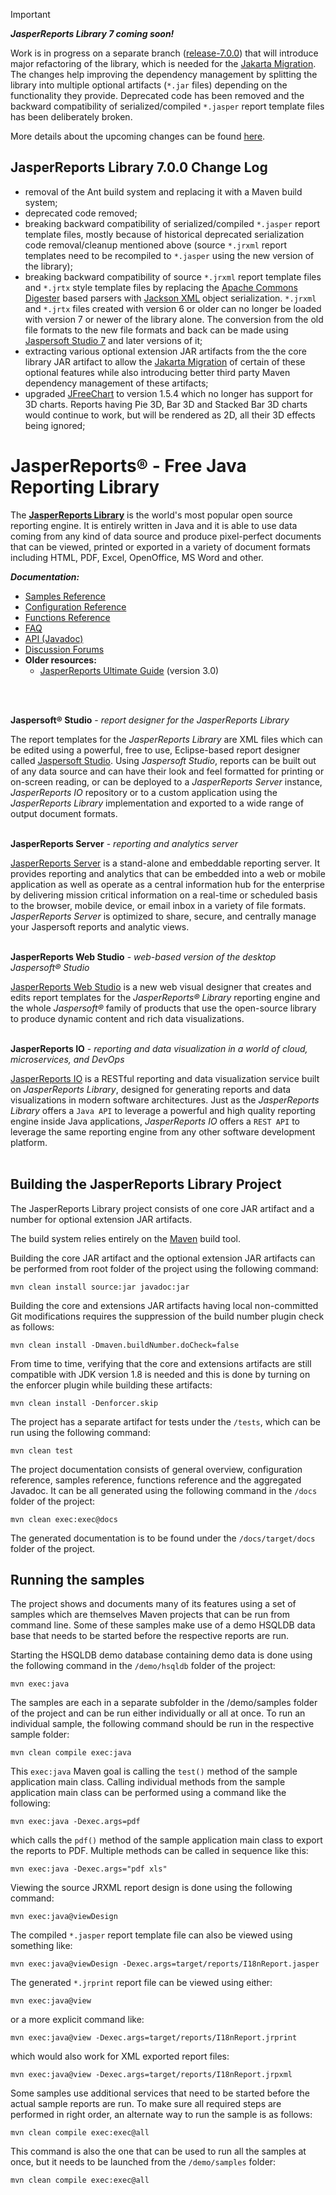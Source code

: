 > [!IMPORTANT]
> _**JasperReports Library 7 coming soon!**_
> 
> Work is in progress on a separate branch ([release-7.0.0](https://github.com/TIBCOSoftware/jasperreports/tree/release-7.0.0)) that will introduce
> major refactoring of the library, which is needed for the [Jakarta Migration](https://blogs.oracle.com/javamagazine/post/transition-from-java-ee-to-jakarta-ee).
> The changes help improving the dependency management by splitting the library into multiple optional artifacts (`*.jar` files) depending on
> the functionality they provide. Deprecated code has been removed and the backward compatibility of serialized/compiled `*.jasper` report template
> files has been deliberately broken.
> 
> More details about the upcoming changes can be found [here](https://github.com/TIBCOSoftware/jasperreports/tree/release-7.0.0?tab=readme-ov-file#jasperreports-library-700-change-log).

## JasperReports Library 7.0.0 Change Log
- removal of the Ant build system and replacing it with a Maven build system;
- deprecated code removed;
- breaking backward compatibility of serialized/compiled `*.jasper` report template files, mostly because of historical 
deprecated serialization code removal/cleanup mentioned above (source `*.jrxml` report templates need to be recompiled to `*.jasper` using the new version of the library);
- breaking backward compatibility of source `*.jrxml` report template files and `*.jrtx` style template files by replacing the [Apache Commons Digester](https://commons.apache.org/proper/commons-digester/) based parsers with [Jackson XML](https://github.com/FasterXML/jackson-dataformat-xml) object serialization. `*.jrxml` and `*.jrtx` files created with version 6 or older can no longer be loaded with version 7 or newer of the library alone. The conversion from the old file formats to the new file formats and back can be made using [Jaspersoft Studio 7](https://www.jaspersoft.com/products/jaspersoft-community) and later versions of it;
- extracting various optional extension JAR artifacts from the the core library JAR artifact to allow the [Jakarta Migration](https://blogs.oracle.com/javamagazine/post/transition-from-java-ee-to-jakarta-ee) of certain of these optional features while also
introducing better third party Maven dependency management of these artifacts;
- upgraded [JFreeChart](https://jfree.org/jfreechart/) to version 1.5.4 which no longer has support for 3D charts. Reports having Pie 3D, Bar 3D and Stacked Bar 3D charts would continue to work, but will be rendered as 2D, all their 3D effects being ignored; 

# JasperReports® - Free Java Reporting Library

The [**JasperReports Library**](https://community.jaspersoft.com/downloads/community-edition/) is the world's most popular open source reporting engine. 
It is entirely written in Java and it is able to use data coming from any kind of data source and 
produce pixel-perfect documents that can be viewed, printed or exported in a variety of document 
formats including HTML, PDF, Excel, OpenOffice, MS Word and other.

_**Documentation:**_

- [Samples Reference](https://jasperreports.sourceforge.net/sample.reference/README.html)
- [Configuration Reference](https://jasperreports.sourceforge.net/config.reference.html)
- [Functions Reference](https://jasperreports.sourceforge.net/function.reference.html)
- [FAQ](http://community.jaspersoft.com/wiki/jasperreports-library-faqs)
- [API (Javadoc)](https://jasperreports.sourceforge.net/api/index.html)
- [Discussion Forums](https://community.jaspersoft.com/project/jasperreports-library/answers)
- **Older resources:**
    - [JasperReports Ultimate Guide](https://jasperreports.sourceforge.net/JasperReports-Ultimate-Guide-3.pdf) (version 3.0)
<br/>
<br/>

**Jaspersoft® Studio** - *report designer for the JasperReports Library*

The report templates for the *JasperReports Library* are XML files which can be edited using a powerful,
free to use, Eclipse-based report designer called [Jaspersoft Studio](https://community.jaspersoft.com/downloads/community-edition/).
Using *Jaspersoft Studio*, reports can be built out of any data source and can have their look and feel 
formatted for printing or on-screen reading, or can be deployed to a *JasperReports Server* instance, 
*JasperReports IO* repository or to a custom application using the *JasperReports Library* implementation
and exported to a wide range of output document formats.
<br/>
<br/>

**JasperReports Server** - *reporting and analytics server*

[JasperReports Server](https://www.jaspersoft.com/products/jaspersoft-commercial) is a stand-alone and embeddable 
reporting server. It provides reporting and analytics that can be embedded into a web or mobile application as well as 
operate as a central information hub for the enterprise by delivering mission critical information on a real-time or 
scheduled basis to the browser, mobile device, or email inbox in a variety of file formats. *JasperReports Server* is 
optimized to share, secure, and centrally manage your Jaspersoft reports and analytic views.
<br/>
<br/>

**JasperReports Web Studio** - *web-based version of the desktop Jaspersoft® Studio*

[JasperReports Web Studio](https://www.jaspersoft.com/products/jaspersoft-commercial) is a new web visual designer that 
creates and edits report templates for the *JasperReports® Library* reporting engine and the whole *Jaspersoft®* family of 
products that use the open-source library to produce dynamic content and rich data visualizations.
<br/>
<br/>

**JasperReports IO** - *reporting and data visualization in a world of cloud, microservices, and DevOps*

[JasperReports IO](https://www.jaspersoft.com/products/jaspersoft-commercial) is a RESTful reporting and data 
visualization service built on *JasperReports Library*, designed for generating reports and data visualizations in 
modern software architectures. Just as the *JasperReports Library* offers a `Java API` to leverage a powerful and high 
quality reporting engine inside Java applications, *JasperReports IO* offers a `REST API` to leverage the same reporting 
engine from any other software development platform.
<br/>
<br/>

## Building the JasperReports Library Project

The JasperReports Library project consists of one core JAR artifact and a number for optional extension JAR artifacts.

The build system relies entirely on the [Maven](https://maven.apache.org/) build tool.

Building the core JAR artifact and the optional extension JAR artifacts can be performed from root folder of the project
using the following command:

    mvn clean install source:jar javadoc:jar

Building the core and extensions JAR artifacts having local non-committed Git modifications requires the suppression of the build number plugin check as follows:

    mvn clean install -Dmaven.buildNumber.doCheck=false

From time to time, verifying that the core and extensions artifacts are still compatible with JDK version 1.8 is needed and this is done by turning on the enforcer plugin
while building these artifacts:

    mvn clean install -Denforcer.skip

The project has a separate artifact for tests under the `/tests`, which can be run using the following command:

    mvn clean test

The project documentation consists of general overview, configuration reference, samples reference, functions reference and the aggregated Javadoc.
It can be all generated using the following command in the `/docs` folder of the project:

    mvn clean exec:exec@docs

The generated documentation is to be found under the `/docs/target/docs` folder of the project.

## Running the samples

The project shows and documents many of its features using a set of samples which are themselves Maven projects that can be
run from command line. Some of these samples make use of a demo HSQLDB data base that needs to be started before the respective
reports are run.

Starting the HSQLDB demo database containing demo data is done using the following command in the `/demo/hsqldb` folder of the project:

    mvn exec:java

The samples are each in a separate subfolder in the /demo/samples folder of the project and can be run either individually or all
at once. To run an individual sample, the following command should be run in the respective sample folder:

    mvn clean compile exec:java
    
This `exec:java` Maven goal is calling the `test()` method of the sample application main class. Calling individual methods from the sample application main class can be performed
using a command like the following:

    mvn exec:java -Dexec.args=pdf

which calls the `pdf()` method of the sample application main class to export the reports to PDF. Multiple methods can be called in sequence like this:

    mvn exec:java -Dexec.args="pdf xls"
    
Viewing the source JRXML report design is done using the following command:

    mvn exec:java@viewDesign
    
The compiled `*.jasper` report template file can also be viewed using something like:

    mvn exec:java@viewDesign -Dexec.args=target/reports/I18nReport.jasper 
 
The generated `*.jrprint` report file can be viewed using either:

    mvn exec:java@view
    
or a more explicit command like:

    mvn exec:java@view -Dexec.args=target/reports/I18nReport.jrprint

which would also work for XML exported report files:

    mvn exec:java@view -Dexec.args=target/reports/I18nReport.jrpxml

Some samples use additional services that need to be started before the actual sample reports are run.
To make sure all required steps are performed in right order, an alternate way to run the sample is as follows:

    mvn clean compile exec:exec@all

This command is also the one that can be used to run all the samples at once, but it needs to be launched from the `/demo/samples` folder:

    mvn clean compile exec:exec@all

